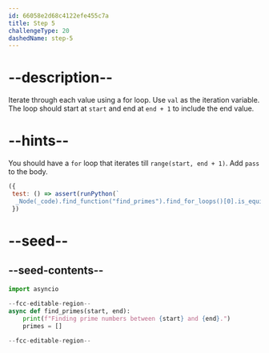 ```yaml
---
id: 66058e2d68c4122efe455c7a
title: Step 5
challengeType: 20
dashedName: step-5
---
```


# --description--

Iterate through each value using a for loop. Use `val` as the iteration variable. The loop should start at `start` and end at `end + 1` to include the end value.

# --hints--

You should have a `for` loop that iterates till `range(start, end + 1)`. Add `pass` to the body.

```js
({
 test: () => assert(runPython(`
  _Node(_code).find_function("find_primes").find_for_loops()[0].is_equivalent("for val in range(start, end + 1):\\n    pass")`))
 })
```

# --seed--

## --seed-contents--

```py
import asyncio
 
--fcc-editable-region--
async def find_primes(start, end):    
    print(f"Finding prime numbers between {start} and {end}.")
    primes = []

--fcc-editable-region--
```

